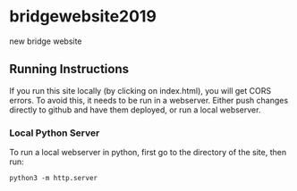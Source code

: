 # bridgewebsite2019
new bridge website



## Running Instructions
If you run this site locally (by clicking on index.html), you will get CORS errors. 
To avoid this, it needs to be run in a webserver. Either push changes directly to github and have 
them deployed, or run a local webserver. 

### Local Python Server
To run a local webserver in python, first go to the directory of the site, then run:

    python3 -m http.server

